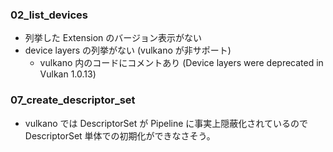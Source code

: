 ### 02_list_devices

* 列挙した Extension のバージョン表示がない
* device layers の列挙がない (vulkano が非サポート)
    * vulkano 内のコードにコメントあり (Device layers were deprecated in Vulkan 1.0.13)

### 07_create_descriptor_set

* vulkano では DescriptorSet が Pipeline に事実上隠蔽化されているので DescriptorSet 単体での初期化ができなさそう。
